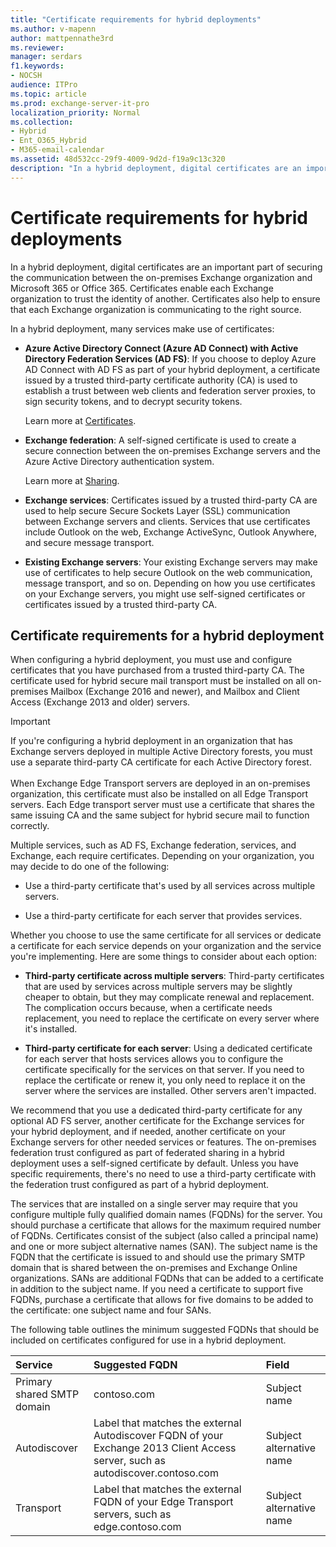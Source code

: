 ```yaml
---
title: "Certificate requirements for hybrid deployments"
ms.author: v-mapenn
author: mattpennathe3rd
ms.reviewer:
manager: serdars
f1.keywords:
- NOCSH
audience: ITPro
ms.topic: article
ms.prod: exchange-server-it-pro
localization_priority: Normal
ms.collection:
- Hybrid
- Ent_O365_Hybrid
- M365-email-calendar
ms.assetid: 48d532cc-29f9-4009-9d2d-f19a9c13c320
description: "In a hybrid deployment, digital certificates are an important part of securing the communication between the on-premises Exchange organization and Microsoft 365 and Office 365. Certificates enable each Exchange organization to trust the identity of another. Certificates also help to ensure that each Exchange organization is communicating to the right source."
---
```


# Certificate requirements for hybrid deployments

In a hybrid deployment, digital certificates are an important part of securing the communication between the on-premises Exchange organization and Microsoft 365 or Office 365. Certificates enable each Exchange organization to trust the identity of another. Certificates also help to ensure that each Exchange organization is communicating to the right source.

In a hybrid deployment, many services make use of certificates:

- **Azure Active Directory Connect (Azure AD Connect) with Active Directory Federation Services (AD FS)**: If you choose to deploy Azure AD Connect with AD FS as part of your hybrid deployment, a certificate issued by a trusted third-party certificate authority (CA) is used to establish a trust between web clients and federation server proxies, to sign security tokens, and to decrypt security tokens.

    Learn more at [Certificates](https://go.microsoft.com/fwlink/p/?linkId=205993).

- **Exchange federation**: A self-signed certificate is used to create a secure connection between the on-premises Exchange servers and the Azure Active Directory authentication system.

    Learn more at [Sharing](https://docs.microsoft.com/exchange/sharing-exchange-2013-help).

- **Exchange services**: Certificates issued by a trusted third-party CA are used to help secure Secure Sockets Layer (SSL) communication between Exchange servers and clients. Services that use certificates include Outlook on the web, Exchange ActiveSync, Outlook Anywhere, and secure message transport.

- **Existing Exchange servers**: Your existing Exchange servers may make use of certificates to help secure Outlook on the web communication, message transport, and so on. Depending on how you use certificates on your Exchange servers, you might use self-signed certificates or certificates issued by a trusted third-party CA.

## Certificate requirements for a hybrid deployment

When configuring a hybrid deployment, you must use and configure certificates that you have purchased from a trusted third-party CA. The certificate used for hybrid secure mail transport must be installed on all on-premises Mailbox (Exchange 2016 and newer), and Mailbox and Client Access (Exchange 2013 and older) servers.

> [!IMPORTANT]
> If you're configuring a hybrid deployment in an organization that has Exchange servers deployed in multiple Active Directory forests, you must use a separate third-party CA certificate for each Active Directory forest. <br/><br/> When Exchange Edge Transport servers are deployed in an on-premises organization, this certificate must also be installed on all Edge Transport servers. Each Edge transport server must use a certificate that shares the same issuing CA and the same subject for hybrid secure mail to function correctly.

Multiple services, such as AD FS, Exchange federation, services, and Exchange, each require certificates. Depending on your organization, you may decide to do one of the following:

- Use a third-party certificate that's used by all services across multiple servers.

- Use a third-party certificate for each server that provides services.

Whether you choose to use the same certificate for all services or dedicate a certificate for each service depends on your organization and the service you're implementing. Here are some things to consider about each option:

- **Third-party certificate across multiple servers**: Third-party certificates that are used by services across multiple servers may be slightly cheaper to obtain, but they may complicate renewal and replacement. The complication occurs because, when a certificate needs replacement, you need to replace the certificate on every server where it's installed.

- **Third-party certificate for each server**: Using a dedicated certificate for each server that hosts services allows you to configure the certificate specifically for the services on that server. If you need to replace the certificate or renew it, you only need to replace it on the server where the services are installed. Other servers aren't impacted.

We recommend that you use a dedicated third-party certificate for any optional AD FS server, another certificate for the Exchange services for your hybrid deployment, and if needed, another certificate on your Exchange servers for other needed services or features. The on-premises federation trust configured as part of federated sharing in a hybrid deployment uses a self-signed certificate by default. Unless you have specific requirements, there's no need to use a third-party certificate with the federation trust configured as part of a hybrid deployment.

The services that are installed on a single server may require that you configure multiple fully qualified domain names (FQDNs) for the server. You should purchase a certificate that allows for the maximum required number of FQDNs. Certificates consist of the subject (also called a principal name) and one or more subject alternative names (SAN). The subject name is the FQDN that the certificate is issued to and should use the primary SMTP domain that is shared between the on-premises and Exchange Online organizations. SANs are additional FQDNs that can be added to a certificate in addition to the subject name. If you need a certificate to support five FQDNs, purchase a certificate that allows for five domains to be added to the certificate: one subject name and four SANs.

The following table outlines the minimum suggested FQDNs that should be included on certificates configured for use in a hybrid deployment.

|**Service**|**Suggested FQDN**|**Field**|
|:-----|:-----|:-----|
|Primary shared SMTP domain|contoso.com|Subject name|
|Autodiscover|Label that matches the external Autodiscover FQDN of your Exchange 2013 Client Access server, such as autodiscover.contoso.com|Subject alternative name|
|Transport|Label that matches the external FQDN of your Edge Transport servers, such as edge.contoso.com|Subject alternative name|

